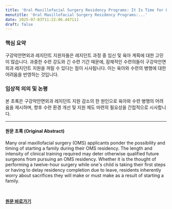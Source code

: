```yaml
---
title: 'Oral Maxillofacial Surgery Residency Programs: It Is Time for Open and Clear Parental Leave Policies'
menutitle: 'Oral Maxillofacial Surgery Residency Programs:...'
date: 2025-07-03T11:22:06.447111
draft: false
---
```


### 핵심 요약

구강악안면외과 레지던트 지원자들은 레지던트 과정 중 임신 및 육아 계획에 대한 고민이 많습니다.  과중한 수련 강도와 긴 수련 기간 때문에,  잠재적인 수련의들이 구강악안면외과 레지던트 지원을 꺼릴 수 있다는 점이 시사됩니다.  이는 육아와 수련의 병행에 대한 어려움을 반영하는 것입니다.


### 임상적 의의 및 논평

본 초록은 구강악안면외과 레지던트 지원 감소의 한 원인으로 육아와 수련 병행의 어려움을 제시하며,  향후 수련 환경 개선 및 지원 제도 마련의 필요성을 간접적으로 시사합니다.


---

#### 원문 초록 (Original Abstract)
Many oral maxillofacial surgery (OMS) applicants ponder the possibility and timing of starting a family during their OMS residency. The length and intensity of clinical training required may deter otherwise qualified future surgeons from pursuing an OMS residency. Whether it is the thought of performing a twelve-hour surgery while one's child is taking their first steps or having to delay residency completion due to leave, residents inherently worry about sacrifices they will make or must make as a result of starting a family.

<br>

**[원문 바로가기](https://www.joms.org/article/S0278-2391(25)00180-6/fulltext?rss=yes)**
